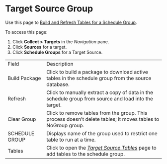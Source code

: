 # Target Source Group

<div class="use">

Use this page to [Build and Refresh Tables for a Schedule
Group](../Use_Cases/Build_and_Refresh_Tables_for_a_Schedule_Group.htm).

</div>

To access this page:

1.  Click <span style="font-weight: bold;">Collect \> Targets</span> in
    the <span style="font-style: italic;">Navigation</span> pane.
2.  Click <span style="font-weight: bold;">Sources</span> for a target.
3.  Click <span style="font-weight: bold;">Schedule Groups</span> for a
    Target
Source.

|                |                                                                                                                                                       |
| -------------- | ----------------------------------------------------------------------------------------------------------------------------------------------------- |
| Field          | Description                                                                                                                                           |
| Build Package  | Click to build a package to download active tables in the schedule group from the source database.                                                    |
| Refresh        | Click to manually extract a copy of data in the schedule group from source and load into the target.                                                  |
| Clear Group    | Click to remove tables from the group. This process doesn’t delete tables; it moves tables to NoGroup group.                                          |
| SCHEDULE GROUP | Displays name of the group used to restrict one table to run at a time.                                                                               |
| Tables         | Click to open the <span style="font-style: italic;">[Target Source Tables](Target_Source_Tables.htm)</span> page to add tables to the schedule group. |
